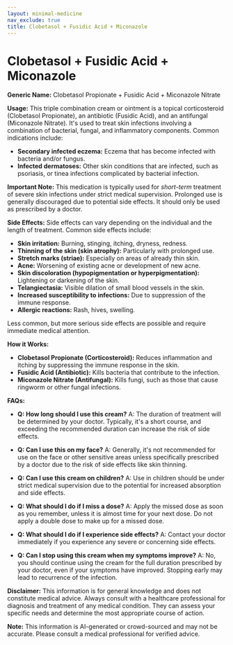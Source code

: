 ```yaml
---
layout: minimal-medicine
nav_exclude: true
title: Clobetasol + Fusidic Acid + Miconazole
---
```


# Clobetasol + Fusidic Acid + Miconazole

**Generic Name:** Clobetasol Propionate + Fusidic Acid + Miconazole Nitrate

**Usage:** This triple combination cream or ointment is a topical corticosteroid (Clobetasol Propionate), an antibiotic (Fusidic Acid), and an antifungal (Miconazole Nitrate). It's used to treat skin infections involving a combination of bacterial, fungal, and inflammatory components.  Common indications include:

* **Secondary infected eczema:** Eczema that has become infected with bacteria and/or fungus.
* **Infected dermatoses:** Other skin conditions that are infected, such as psoriasis, or tinea infections complicated by bacterial infection.

**Important Note:** This medication is typically used for *short-term* treatment of severe skin infections under strict medical supervision.  Prolonged use is generally discouraged due to potential side effects.  It should only be used as prescribed by a doctor.


**Side Effects:**  Side effects can vary depending on the individual and the length of treatment. Common side effects include:

* **Skin irritation:** Burning, stinging, itching, dryness, redness.
* **Thinning of the skin (skin atrophy):** Particularly with prolonged use.
* **Stretch marks (striae):**  Especially on areas of already thin skin.
* **Acne:** Worsening of existing acne or development of new acne.
* **Skin discoloration (hypopigmentation or hyperpigmentation):**  Lightening or darkening of the skin.
* **Telangiectasia:** Visible dilation of small blood vessels in the skin.
* **Increased susceptibility to infections:**  Due to suppression of the immune response.
* **Allergic reactions:** Rash, hives, swelling.

Less common, but more serious side effects are possible and require immediate medical attention.


**How it Works:**

* **Clobetasol Propionate (Corticosteroid):** Reduces inflammation and itching by suppressing the immune response in the skin.
* **Fusidic Acid (Antibiotic):** Kills bacteria that contribute to the infection.
* **Miconazole Nitrate (Antifungal):** Kills fungi, such as those that cause ringworm or other fungal infections.


**FAQs:**

* **Q: How long should I use this cream?** A: The duration of treatment will be determined by your doctor. Typically, it's a short course, and exceeding the recommended duration can increase the risk of side effects.

* **Q: Can I use this on my face?** A: Generally, it's not recommended for use on the face or other sensitive areas unless specifically prescribed by a doctor due to the risk of side effects like skin thinning.

* **Q: Can I use this cream on children?** A: Use in children should be under strict medical supervision due to the potential for increased absorption and side effects.

* **Q: What should I do if I miss a dose?** A: Apply the missed dose as soon as you remember, unless it is almost time for your next dose. Do not apply a double dose to make up for a missed dose.

* **Q: What should I do if I experience side effects?** A:  Contact your doctor immediately if you experience any severe or concerning side effects.

* **Q: Can I stop using this cream when my symptoms improve?** A:  No, you should continue using the cream for the full duration prescribed by your doctor, even if your symptoms have improved. Stopping early may lead to recurrence of the infection.


**Disclaimer:** This information is for general knowledge and does not constitute medical advice.  Always consult with a healthcare professional for diagnosis and treatment of any medical condition.  They can assess your specific needs and determine the most appropriate course of action.


**Note:** This information is AI-generated or crowd-sourced and may not be accurate. Please consult a medical professional for verified advice.